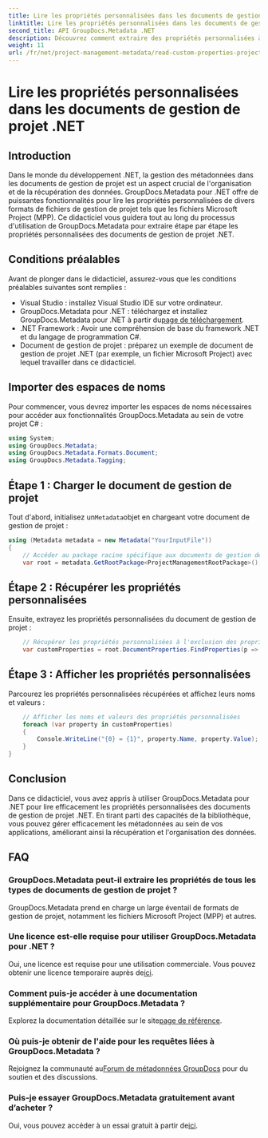 ```yaml
---
title: Lire les propriétés personnalisées dans les documents de gestion de projet .NET
linktitle: Lire les propriétés personnalisées dans les documents de gestion de projet .NET
second_title: API GroupDocs.Metadata .NET
description: Découvrez comment extraire des propriétés personnalisées à partir de documents de gestion de projet .NET à l'aide de GroupDocs.Metadata pour .NET. Améliorez la gestion de vos métadonnées.
weight: 11
url: /fr/net/project-management-metadata/read-custom-properties-project-management-documents/
---
```


# Lire les propriétés personnalisées dans les documents de gestion de projet .NET

## Introduction
Dans le monde du développement .NET, la gestion des métadonnées dans les documents de gestion de projet est un aspect crucial de l'organisation et de la récupération des données. GroupDocs.Metadata pour .NET offre de puissantes fonctionnalités pour lire les propriétés personnalisées de divers formats de fichiers de gestion de projet tels que les fichiers Microsoft Project (MPP). Ce didacticiel vous guidera tout au long du processus d'utilisation de GroupDocs.Metadata pour extraire étape par étape les propriétés personnalisées des documents de gestion de projet .NET.
## Conditions préalables
Avant de plonger dans le didacticiel, assurez-vous que les conditions préalables suivantes sont remplies :
- Visual Studio : installez Visual Studio IDE sur votre ordinateur.
-  GroupDocs.Metadata pour .NET : téléchargez et installez GroupDocs.Metadata pour .NET à partir du[page de téléchargement](https://releases.groupdocs.com/metadata/net/).
- .NET Framework : Avoir une compréhension de base du framework .NET et du langage de programmation C#.
- Document de gestion de projet : préparez un exemple de document de gestion de projet .NET (par exemple, un fichier Microsoft Project) avec lequel travailler dans ce didacticiel.

## Importer des espaces de noms
Pour commencer, vous devrez importer les espaces de noms nécessaires pour accéder aux fonctionnalités GroupDocs.Metadata au sein de votre projet C# :
```csharp
using System;
using GroupDocs.Metadata;
using GroupDocs.Metadata.Formats.Document;
using GroupDocs.Metadata.Tagging;
```
## Étape 1 : Charger le document de gestion de projet
 Tout d'abord, initialisez un`Metadata`objet en chargeant votre document de gestion de projet :
```csharp
using (Metadata metadata = new Metadata("YourInputFile"))
{
    // Accéder au package racine spécifique aux documents de gestion de projet
    var root = metadata.GetRootPackage<ProjectManagementRootPackage>();
```
## Étape 2 : Récupérer les propriétés personnalisées
Ensuite, extrayez les propriétés personnalisées du document de gestion de projet :
```csharp
    // Récupérer les propriétés personnalisées à l'exclusion des propriétés intégrées
    var customProperties = root.DocumentProperties.FindProperties(p => !p.Tags.Contains(Tags.Document.BuiltIn));
```
## Étape 3 : Afficher les propriétés personnalisées
Parcourez les propriétés personnalisées récupérées et affichez leurs noms et valeurs :
```csharp
    // Afficher les noms et valeurs des propriétés personnalisées
    foreach (var property in customProperties)
    {
        Console.WriteLine("{0} = {1}", property.Name, property.Value);
    }
}
```

## Conclusion
Dans ce didacticiel, vous avez appris à utiliser GroupDocs.Metadata pour .NET pour lire efficacement les propriétés personnalisées des documents de gestion de projet .NET. En tirant parti des capacités de la bibliothèque, vous pouvez gérer efficacement les métadonnées au sein de vos applications, améliorant ainsi la récupération et l'organisation des données.

## FAQ
### GroupDocs.Metadata peut-il extraire les propriétés de tous les types de documents de gestion de projet ?
GroupDocs.Metadata prend en charge un large éventail de formats de gestion de projet, notamment les fichiers Microsoft Project (MPP) et autres.
### Une licence est-elle requise pour utiliser GroupDocs.Metadata pour .NET ?
 Oui, une licence est requise pour une utilisation commerciale. Vous pouvez obtenir une licence temporaire auprès de[ici](https://purchase.groupdocs.com/temporary-license/).
### Comment puis-je accéder à une documentation supplémentaire pour GroupDocs.Metadata ?
 Explorez la documentation détaillée sur le site[page de référence](https://tutorials.groupdocs.com/metadata/net/).
### Où puis-je obtenir de l'aide pour les requêtes liées à GroupDocs.Metadata ?
 Rejoignez la communauté au[Forum de métadonnées GroupDocs](https://forum.groupdocs.com/c/metadata/14) pour du soutien et des discussions.
### Puis-je essayer GroupDocs.Metadata gratuitement avant d’acheter ?
 Oui, vous pouvez accéder à un essai gratuit à partir de[ici](https://releases.groupdocs.com/).